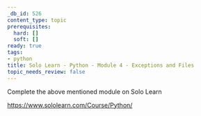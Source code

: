 ```yaml
---
_db_id: 526
content_type: topic
prerequisites:
  hard: []
  soft: []
ready: true
tags:
- python
title: Solo Learn - Python - Module 4 - Exceptions and Files
topic_needs_review: false
---
```


Complete the above mentioned module on Solo Learn

https://www.sololearn.com/Course/Python/